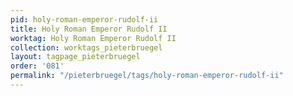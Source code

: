 ```yaml
---
pid: holy-roman-emperor-rudolf-ii
title: Holy Roman Emperor Rudolf II
worktag: Holy Roman Emperor Rudolf II
collection: worktags_pieterbruegel
layout: tagpage_pieterbruegel
order: '081'
permalink: "/pieterbruegel/tags/holy-roman-emperor-rudolf-ii"
---
```


